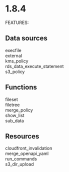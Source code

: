 # 1.8.4

FEATURES:

## Data sources

execfile<br>
external<br>
kms_policy<br>
rds_data_execute_statement<br>
s3_policy<br>

## Functions

fileset<br>
filetree<br>
merge_policy<br>
show_list<br>
sub_data<br>

## Resources

cloudfront_invalidation<br>
merge_openapi_yaml<br>
run_commands<br>
s3_dir_upload<br>